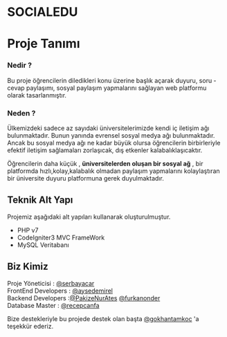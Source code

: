 # SOCIALEDU

# Proje Tanımı
### Nedir ?

  Bu proje öğrencilerin diledikleri konu üzerine başlık açarak duyuru, soru - cevap paylaşımı, sosyal paylaşım yapmalarını sağlayan web platformu olarak tasarlanmıştır.

### Neden ?

  Ülkemizdeki sadece az sayıdaki üniversitelerimizde kendi iç iletişim ağı bulunmaktadır. Bunun yanında evrensel sosyal medya ağı bulunmaktadır. Ancak bu sosyal medya ağı ne kadar büyük olursa öğrencilerin birbirleriyle efektif iletişim sağlamaları zorlaşıcak, dış etkenler kalabalıklaşıcaktır. 

  Öğrencilerin daha küçük , __üniversitelerden oluşan bir sosyal ağ__ , bir platformda hızlı,kolay,kalabalık olmadan paylaşım yapmalarını kolaylaştıran bir üniversite duyuru platformuna gerek duyulmaktadır.

## Teknik Alt Yapı
  Projemiz aşağıdaki alt yapıları kullanarak oluşturulmuştur.

- PHP v7
- CodeIgniter3 MVC FrameWork
- MySQL Veritabanı

## Biz Kimiz
	
 Proje Yöneticisi : [@serbayacar](https://github.com/serbayacar)  
 FrontEnd Developers : [@aysedemirel](https://github.com/aysedemirel)  
 Backend Developers :[@PakizeNurAtes](https://github.com/PakizeNurAtes) [@furkanonder](https://github.com/furkanonder)  
 Database Master : [@recepcanfa](https://github.com/recepcanfa)

Bize destekleriyle bu projede destek olan başta [@gokhantamkoc](https://github.com/gokhantamkoc) 'a teşekkür ederiz.
